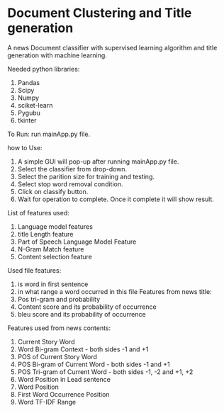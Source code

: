 # Document Clustering and Title generation
A news Document classifier with supervised learning algorithm and title generation with machine learning.

Needed python libraries:

1. Pandas
2. Scipy
3. Numpy
4. sciket-learn
4. Pygubu
5. tkinter

To Run:
run mainApp.py file.

how to Use:
1. A simple GUI will pop-up after running mainApp.py file.
2. Select the classifier from drop-down.
3. Select the parition size for training and testing.
4. Select stop word removal condition.
5. Click on classify button.
6. Wait for operation to complete. Once it complete it will show result.

List of features used:
1. Language model features
2. title Length feature
3. Part of Speech Language Model Feature
4. N-Gram Match feature
5. Content selection feature

Used file features:
1. is word in first sentence
2. in what range a word occurred in this file
Features from news title:
1. Pos tri-gram and probability
2. Content score and its probability of occurrence
3. bleu score and its probability of occurrence

Features used from news contents:
1. Current Story Word
2. Word Bi-gram Context - both sides -1 and +1
3. POS of Current Story Word
4. POS Bi-gram of Current Word - both sides -1 and +1
5. POS Tri-gram of Current Word - both sides -1, -2 and +1, +2
6. Word Position in Lead sentence
7. Word Position
8. First Word Occurrence Position
9. Word TF-IDF Range
